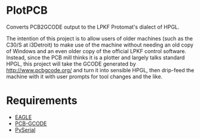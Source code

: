 PlotPCB
=======

Converts PCB2GCODE output to the LPKF Protomat's dialect of HPGL.

The intention of this project is to allow users of older machines (such as the C30/S at i3Detroit) to make use of the machine without needing an old copy of Windows and an even older copy of the official LPKF control software. Instead, since the PCB mill thinks it is a plotter and largely talks standard HPGL, this project will take the GCODE generated by http://www.pcbgcode.org/ and turn it into sensible HPGL, then drip-feed the machine with it with user prompts for tool changes and the like.

Requirements
=============

* [EAGLE](http://cadsoftusa.com)
* [PCB-GCODE](http://www.pcbgcode.org/)
* [PySerial](http://pyserial.sourceforge.net/)
